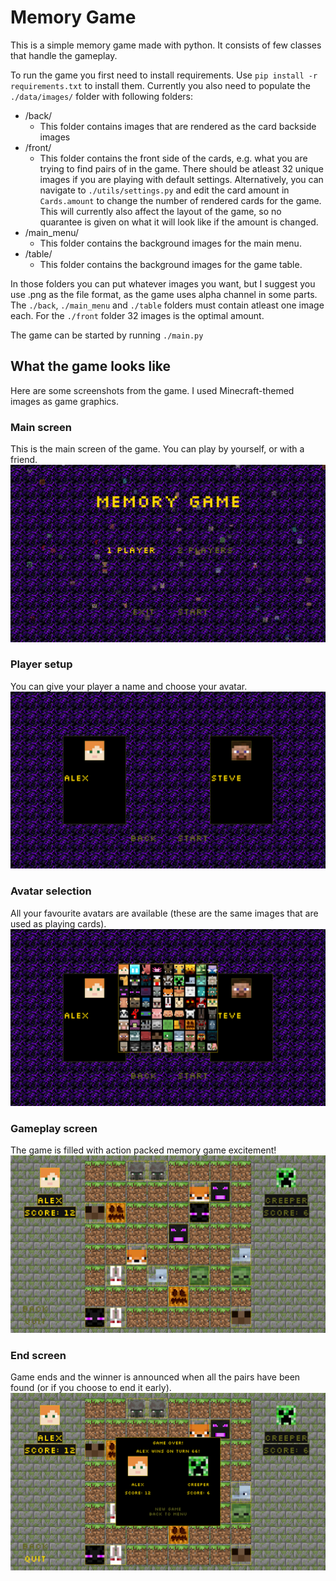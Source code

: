 # Memory Game 

This is a simple memory game made with python. It consists of few classes that handle the gameplay.

To run the game you first need to install requirements. Use ```pip install -r requirements.txt``` to install them.
Currently you also need to populate the ```./data/images/``` folder with following folders:

- /back/
    - This folder contains images that are rendered as the card backside images
- /front/
    - This folder contains the front side of the cards, e.g. what you are trying to find pairs of in the game. There should be atleast 32 unique images if you are playing with default settings. Alternatively, you can navigate to ```./utils/settings.py``` and edit the card amount in ```Cards.amount``` to change the number of rendered cards for the game. This will currently also affect the layout of the game, so no quarantee is given on what it will look like if the amount is changed.
- /main_menu/
    - This folder contains the background images for the main menu.
- /table/
    - This folder contains the background images for the game table.

In those folders you can put whatever images you want, but I suggest you use .png as the file format, as the game uses alpha channel in some parts. The ```./back```, ```./main_menu``` and ```./table``` folders must contain atleast one image each. For the ```./front``` folder 32 images is the optimal amount. 

The game can be started by running ```./main.py```

## What the game looks like

Here are some screenshots from the game. I used Minecraft-themed images as game graphics.

### Main screen
This is the main screen of the game. You can play by yourself, or with a friend.
![Main Menu](https://github.com/Intomies/memoryGame/blob/main/data/demo/main_menu.png)

### Player setup
You can give your player a name and choose your avatar.
![Player Setup](https://github.com/Intomies/memoryGame/blob/main/data/demo/player_setup.png)

### Avatar selection
All your favourite avatars are available (these are the same images that are used as playing cards).
![Avatar Select](https://github.com/Intomies/memoryGame/blob/main/data/demo/avatar_select.png)

### Gameplay screen
The game is filled with action packed memory game excitement!
![Gameplay](https://github.com/Intomies/memoryGame/blob/main/data/demo/gameplay.png)

### End screen
Game ends and the winner is announced when all the pairs have been found (or if you choose to end it early). 
![Game End](https://github.com/Intomies/memoryGame/blob/main/data/demo/game_end.png)
